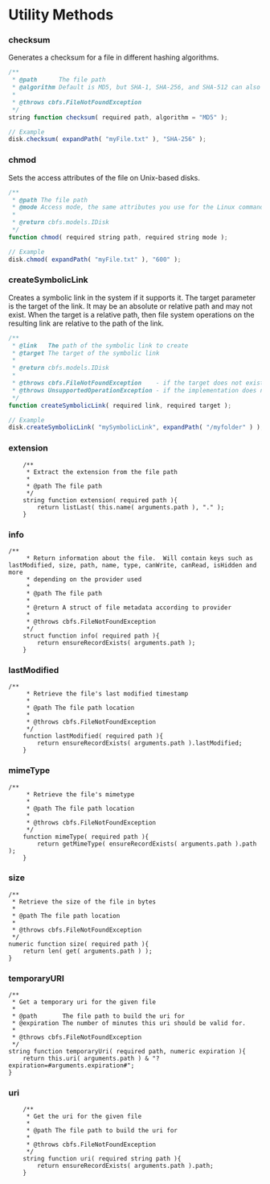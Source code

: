 # Utility Methods

### checksum

Generates a checksum for a file in different hashing algorithms.

```javascript
/**
 * @path      The file path
 * @algorithm Default is MD5, but SHA-1, SHA-256, and SHA-512 can also be used.
 *
 * @throws cbfs.FileNotFoundException
 */
string function checksum( required path, algorithm = "MD5" );

// Example
disk.checksum( expandPath( "myFile.txt" ), "SHA-256" );
```

### chmod

Sets the access attributes of the file on Unix-based disks.

```javascript
/**
 * @path The file path
 * @mode Access mode, the same attributes you use for the Linux command `chmod`
 *
 * @return cbfs.models.IDisk
 */
function chmod( required string path, required string mode );

// Example
disk.chmod( expandPath( "myFile.txt" ), "600" );
```

### createSymbolicLink

Creates a symbolic link in the system if it supports it. The target parameter is the target of the link. It may be an absolute or relative path and may not exist. When the target is a relative path, then file system operations on the resulting link are relative to the path of the link.

```javascript
/**
 * @link   The path of the symbolic link to create
 * @target The target of the symbolic link
 *
 * @return cbfs.models.IDisk
 *
 * @throws cbfs.FileNotFoundException    - if the target does not exist
 * @throws UnsupportedOperationException - if the implementation does not support symbolic links
 */
function createSymbolicLink( required link, required target );

// Example
disk.createSymbolicLink( "mySymbolicLink", expandPath( "/myfolder" ) );
```

### extension

```
	/**
	 * Extract the extension from the file path
	 *
	 * @path The file path
	 */
	string function extension( required path ){
		return listLast( this.name( arguments.path ), "." );
	}
```

### info

```
/**
	 * Return information about the file.  Will contain keys such as lastModified, size, path, name, type, canWrite, canRead, isHidden and more
	 * depending on the provider used
	 *
	 * @path The file path
	 *
	 * @return A struct of file metadata according to provider
	 *
	 * @throws cbfs.FileNotFoundException
	 */
	struct function info( required path ){
		return ensureRecordExists( arguments.path );
	}
```

### lastModified

```
/**
	 * Retrieve the file's last modified timestamp
	 *
	 * @path The file path location
	 *
	 * @throws cbfs.FileNotFoundException
	 */
	function lastModified( required path ){
		return ensureRecordExists( arguments.path ).lastModified;
	}
```

### mimeType

```
/**
	 * Retrieve the file's mimetype
	 *
	 * @path The file path location
	 *
	 * @throws cbfs.FileNotFoundException
	 */
	function mimeType( required path ){
		return getMimeType( ensureRecordExists( arguments.path ).path );
	}
```

### size

```
/**
 * Retrieve the size of the file in bytes
 *
 * @path The file path location
 *
 * @throws cbfs.FileNotFoundException
 */
numeric function size( required path ){
	return len( get( arguments.path ) );
}
```

### temporaryURI

```
/**
 * Get a temporary uri for the given file
 *
 * @path       The file path to build the uri for
 * @expiration The number of minutes this uri should be valid for.
 *
 * @throws cbfs.FileNotFoundException
 */
string function temporaryUri( required path, numeric expiration ){
	return this.uri( arguments.path ) & "?expiration=#arguments.expiration#";
}
```

### uri

```
	/**
	 * Get the uri for the given file
	 *
	 * @path The file path to build the uri for
	 *
	 * @throws cbfs.FileNotFoundException
	 */
	string function uri( required string path ){
		return ensureRecordExists( arguments.path ).path;
	}
```
